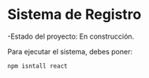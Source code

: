 <h1>Sistema de Registro</h1>

-Estado del proyecto: En construcción.

Para ejecutar el sistema, debes poner:

```npm isntall react```
